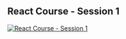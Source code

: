 ## React Course - Session 1

[![React Course - Session 1](https://s3.amazonaws.com/media-p.slid.es/thumbnails/4b11cee0c5aa91d6fb6def85b3403e9f/thumb.jpg?1547508232)](https://slides.com/luribeto/react-course "React Course - Session 1")  

